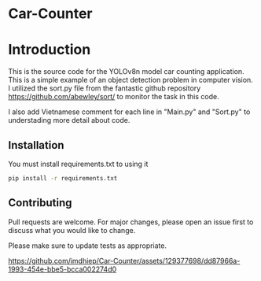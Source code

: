 # Car-Counter
# Introduction

This is the source code for the YOLOv8n model car counting application. This is a simple example of an object detection problem in computer vision. I utilized the sort.py file from the fantastic github repository https://github.com/abewley/sort/ to monitor the task in this code.

I also add Vietnamese comment for each line in "Main.py" and "Sort.py" to understading more detail about code.

## Installation

You must install requirements.txt to using it

```bash
pip install -r requirements.txt
```

## Contributing

Pull requests are welcome. For major changes, please open an issue first
to discuss what you would like to change.

Please make sure to update tests as appropriate.


https://github.com/imdhiep/Car-Counter/assets/129377698/dd87966a-1993-454e-bbe5-bcca002274d0

